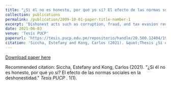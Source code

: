 ```yaml
---
title: "¿Si él no es honesto, por qué yo sí? El efecto de las normas sociales en la deshonestidad"
collection: publications
permalink: /publication/2009-10-01-paper-title-number-1
excerpt: 'Dishonest acts such as corruption, fraud, and tax evasion reduce economic growth and social development. Traditional economics has studied the decision to engage in dishonesty through cost-benefit analysis. However, recent research has shown that this approach is limited, which is the reason why we choose to take a behavioral perspective to investigate dishonesty. Mainly, it seeks to analyze the relationship between dishonesty and social norms with university students. For this purpose, we carried out economic experiments in a laboratory setting. In the experiments, the core activity consisted of rolling a die twelve times and reporting each result obtained anonymously. To perform an intra-individual analysis, each subject is subjected to two rounds: a control and a treatment. At the beginning of the treatment rounds, information on the behavior of other participants was provided through messages that indicated the average gain in previous sessions. The students were divided into two experimental groups (A and B), according to the type of information they received. In the case of the first, it highlighted the honest behaviorsof the participants, while - for the second - the dishonest. Despite finding robust evidence of dishonesty at the group level, results do not show significant differences between the control round and the treatment round. However, it was found that gender and career are associated with higher levels of dishonesty, with women and economists reporting higher numbers compared to the other participants. For future research it is recommended to introduce a control group, as well as to increase the number of participants exposed to the different treatments. In the same way, it is proposed that future research design treatments that are easier to understand and that can be applied in different universities or other settings.'
date: 2021-06-03
venue: 'Tesis PUCP'
paperurl: 'https://tesis.pucp.edu.pe/repositorio/handle/20.500.12404/19342'
citation: 'Siccha, Estefany and Kong, Carlos (2021). &quot;Thesis ¿Si él no es honesto, por qué yo sí? El efecto de las normas sociales en la deshonestidad.&quot; <i>Tesis PUCP </i>. 1(1).'
---
```


[Download paper here](https://tesis.pucp.edu.pe/repositorio/handle/20.500.12404/19342)

Recommended citation: Siccha, Estefany and Kong, Carlos (2021). "¿Si él no es honesto, por qué yo sí? El efecto de las normas sociales en la deshonestidad." <i>Tesis PUCP </i>. 1(1).
